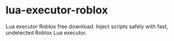 # lua-executor-roblox
Lua executor Roblox free download. Inject scripts safely with fast, undetected Roblox Lua executor.
